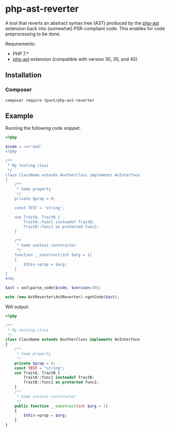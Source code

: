 # php-ast-reverter
A tool that reverts an abstract syntax tree (AST) produced by the
[php-ast](https://github.com/nikic/php-ast) extension back into (somewhat)
PSR-compliant code. This enables for code preprocessing to be done.

Requirements:
 - PHP 7.*
 - [php-ast](https://github.com/nikic/php-ast) extension (compatible with
 version 30, 35, and 40)

## Installation

### Composer
```
composer require tpunt/php-ast-reverter
```

## Example

Running the following code snippet:
```php
<?php

$code = <<<'end'
<?php

/**
 * My testing class
 */
class ClassName extends AnotherClass implements AnInterface
{
    /**
     * Some property
     */
    private $prop = 0;

    const TEST = 'string';

    use TraitA, TraitB {
        TraitA::func1 insteadof TraitB;
        TraitB::func1 as protected func2;
    }

    /**
     * Some useless constructor
     */
    function __construct(int $arg = 1)
    {
        $this->prop = $arg;
    }
}
end;

$ast = ast\parse_code($code, $version=30);

echo (new AstReverter\AstReverter)->getCode($ast);
```

Will output:
```php
<?php

/**
 * My testing class
 */
class ClassName extends AnotherClass implements AnInterface
{
    /**
     * Some property
     */
    private $prop = 0;
    const TEST = "string";
    use TraitA, TraitB {
        TraitA::func1 insteadof TraitB;
        TraitB::func1 as protected func2;
    }
    /**
     * Some useless constructor
     */
    public function __construct(int $arg = 1)
    {
        $this->prop = $arg;
    }
}

```
